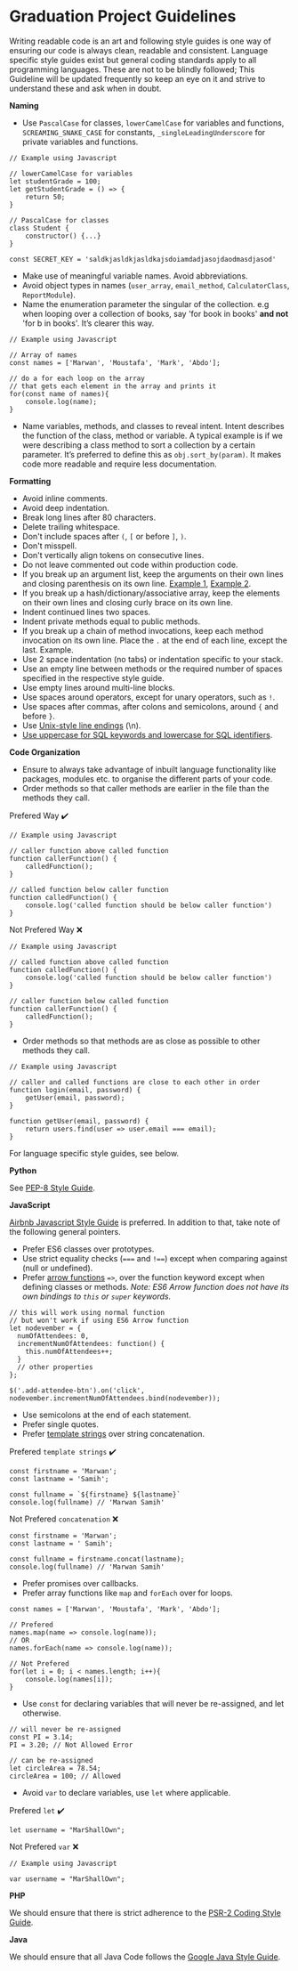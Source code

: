# Graduation Project Guidelines

Writing readable code is an art and following style guides is one way of ensuring our code is always clean, readable and consistent. Language specific style guides exist but general coding standards apply to all programming languages. These are not to be blindly followed; This Guideline will be updated frequently so keep an eye on it and strive to understand these and ask when in doubt.


**Naming**
- Use `PascalCase` for classes, `lowerCamelCase` for variables and functions, `SCREAMING_SNAKE_CASE` for constants, `_singleLeadingUnderscore` for private variables and functions.
```
// Example using Javascript

// lowerCamelCase for variables
let studentGrade = 100;
let getStudentGrade = () => {
    return 50;
}

// PascalCase for classes
class Student {
    constructor() {...}
}

const SECRET_KEY = 'saldkjasldkjasldkajsdoiamdadjasojdaodmasdjasod'
```
- Make use of meaningful variable names. Avoid abbreviations.
- Avoid object types in names (`user_array`, `email_method`, `CalculatorClass`, `ReportModule`).
- Name the enumeration parameter the singular of the collection. e.g when looping over a collection of books, say 'for book in books' **and not** 'for b in books'. It’s clearer this way.
```
// Example using Javascript

// Array of names
const names = ['Marwan', 'Moustafa', 'Mark', 'Abdo'];

// do a for each loop on the array
// that gets each element in the array and prints it
for(const name of names){
    console.log(name);
}
```
- Name variables, methods, and classes to reveal intent. Intent describes the function of the class, method or variable. A typical example is if we were describing a class method to sort a collection by a certain parameter. It’s preferred to define this as `obj.sort_by(param)`. It makes code more readable and require less documentation.

**Formatting**
- Avoid inline comments.
- Avoid deep indentation.
- Break long lines after 80 characters.
- Delete trailing whitespace.
- Don't include spaces after `(`, `[` or before `]`, `)`.
- Don't misspell.
- Don't vertically align tokens on consecutive lines.
- Do not leave commented out code within production code.
- If you break up an argument list, keep the arguments on their own lines and closing parenthesis on its own line. [Example 1](https://github.com/andela/code-review-guidelines/tree/master/style/ruby/sample.rb#L2), [Example 2](https://github.com/andela/code-review-guidelines/tree/master/style/ruby/sample.rb#L10).
- If you break up a hash/dictionary/associative array, keep the elements on their own lines and closing curly brace on its own line.
- Indent continued lines two spaces.
- Indent private methods equal to public methods.
- If you break up a chain of method invocations, keep each method invocation on its own line. Place the `.` at the end of each line, except the last. Example.
- Use 2 space indentation (no tabs) or indentation specific to your stack.
- Use an empty line between methods or the required number of spaces specified in the respective style guide.
- Use empty lines around multi-line blocks.
- Use spaces around operators, except for unary operators, such as `!`.
- Use spaces after commas, after colons and semicolons, around `{` and before `}`.
- Use [Unix-style line endings](http://unix.stackexchange.com/questions/23903/should-i-end-my-text-script-files-with-a-newline) (\n).
- [Use uppercase for SQL keywords and lowercase for SQL identifiers](http://www.postgresql.org/docs/9.2/static/sql-syntax-lexical.html#SQL-SYNTAX-IDENTIFIERS).

**Code Organization**
- Ensure to always take advantage of inbuilt language functionality like packages, modules etc. to organise the different parts of your code.
- Order methods so that caller methods are earlier in the file than the methods they call.

Prefered Way :heavy_check_mark:
```
// Example using Javascript

// caller function above called function
function callerFunction() {
    calledFunction();
}

// called function below caller function
function calledFunction() {
    console.log('called function should be below caller function')
}
```
Not Prefered Way :x:
```
// Example using Javascript

// called function above called function
function calledFunction() {
    console.log('called function should be below caller function')
}

// caller function below called function
function callerFunction() {
    calledFunction();
}
```
- Order methods so that methods are as close as possible to other methods they call.
```
// Example using Javascript

// caller and called functions are close to each other in order
function login(email, password) {
    getUser(email, password);
}

function getUser(email, password) {
    return users.find(user => user.email === email);
}
```

For language specific style guides, see below.

**Python**

See [PEP-8 Style Guide](https://www.python.org/dev/peps/pep-0008/).

**JavaScript**

[Airbnb Javascript Style Guide](https://github.com/airbnb/javascript) is preferred. In addition to that, take note of the following general pointers.

- Prefer ES6 classes over prototypes.
- Use strict equality checks (`===` and `!==`) except when comparing against (null or undefined).
- Prefer [arrow functions](https://developer.mozilla.org/en-US/docs/Web/JavaScript/Reference/Functions/Arrow_functions) `=>`, over the function keyword except when defining classes or methods. 
_Note: ES6 Arrow function does not have its own bindings to `this` or `super` keywords._
```
// this will work using normal function
// but won't work if using ES6 Arrow function
let nodevember = {
  numOfAttendees: 0,
  incrementNumOfAttendees: function() {
    this.numOfAttendees++;
  }
  // other properties
};

$('.add-attendee-btn').on('click', nodevember.incrementNumOfAttendees.bind(nodevember));
```
- Use semicolons at the end of each statement.
- Prefer single quotes.
- Prefer [template strings](https://developer.mozilla.org/en-US/docs/Web/JavaScript/Reference/template_strings) over string concatenation.

Prefered `template strings` :heavy_check_mark:
```
const firstname = 'Marwan';
const lastname = 'Samih';

const fullname = `${firstname} ${lastname}`
console.log(fullname) // 'Marwan Samih'
```
Not Prefered `concatenation` :x:
```
const firstname = 'Marwan';
const lastname = ' Samih';

const fullname = firstname.concat(lastname);
console.log(fullname) // 'Marwan Samih'
```
- Prefer promises over callbacks.
- Prefer array functions like `map` and `forEach` over for loops.
```
const names = ['Marwan', 'Moustafa', 'Mark', 'Abdo'];

// Prefered
names.map(name => console.log(name));
// OR
names.forEach(name => console.log(name));

// Not Prefered 
for(let i = 0; i < names.length; i++){
    console.log(names[i]);
}
```
- Use `const` for declaring variables that will never be re-assigned, and let otherwise.
```
// will never be re-assigned
const PI = 3.14;
PI = 3.20; // Not Allowed Error

// can be re-assigned
let circleArea = 78.54;
circleArea = 100; // Allowed
```
- Avoid `var` to declare variables, use `let` where applicable.

Prefered `let` :heavy_check_mark:
```
let username = "MarShallOwn";
```
Not Prefered `var` :x:
```
// Example using Javascript

var username = "MarShallOwn";
```

**PHP**

We should ensure that there is strict adherence to the [PSR-2 Coding Style Guide](http://www.php-fig.org/psr/psr-2/).

**Java**

We should ensure that all Java Code follows the [Google Java Style Guide](https://google.github.io/styleguide/javaguide.html).
